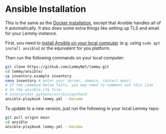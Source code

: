 # Ansible Installation

This is the same as the [Docker installation](install_docker.md), except that Ansible handles all of it automatically. It also does some extra things like setting up TLS and email for your Lemmy instance.

First, you need to [install Ansible on your local computer](https://docs.ansible.com/ansible/latest/installation_guide/intro_installation.html) (e.g. using `sudo apt install ansible`) or the equivalent for you platform.

Then run the following commands on your local computer:

```bash
git clone https://github.com/LemmyNet/lemmy.git
cd lemmy/ansible/
cp inventory.example inventory
nano inventory # enter your server, domain, contact email
# If the command below fails, you may need to comment out this line
# In the ansible.cfg file:
# interpreter_python=/usr/bin/python3
ansible-playbook lemmy.yml --become
```

To update to a new version, just run the following in your local Lemmy repo:
```bash
git pull origin main
cd ansible
ansible-playbook lemmy.yml --become
```

